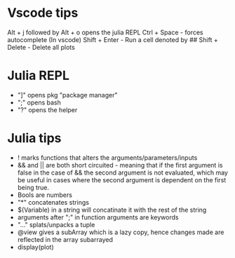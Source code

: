 # Vscode tips
Alt + j followed by Alt + o opens the julia REPL
Ctrl + Space - forces autocomplete (In vscode)
Shift + Enter - Run a cell denoted by ##
Shift + Delete - Delete all plots

# Julia REPL
* "]" opens pkg "package manager"
* ";" opens bash
* "?" opens the helper

# Julia tips
* ! marks functions that alters the arguments/parameters/inputs
* && and || are both short circuited - meaning that if the first argument is false in the case of && the second argument is not evaluated, which may be useful in cases where the second argument is dependent on the first being true.
* Bools are numbers
* "*" concatenates strings
* $(Variable) in a string will concatinate it with the rest of the string
* arguments after ";" in function arguments are keywords
* "..." splats/unpacks a tuple
* @view gives a subArray which is a lazy copy, hence changes made are reflected in the array subarrayed
* display(plot)